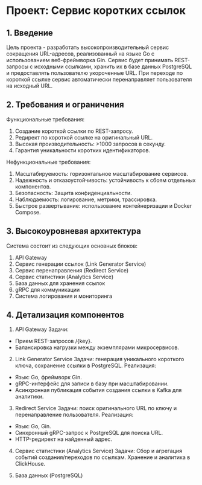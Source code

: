 # Проект: Сервис коротких ссылок

## 1. Введение

Цель проекта - разработать высокопроизводительный сервис сокращения URL-адресов, реализованный на языке Go с использованием веб-фреймворка Gin. Сервис будет принимать REST-запросы с исходными ссылками, хранить их в базе данных PostgreSQL и предоставлять пользователю укороченные URL. При переходе по короткой ссылке сервис автоматически перенаправляет пользователя на исходный URL.

## 2. Требования и ограничения

Функциональные требования:

1. Создание короткой ссылки по REST-запросу.
2. Редирект по короткой ссылке на оригинальный URL.
3. Высокая производительность: >1000 запросов в секунду.
4. Гарантия уникальности коротких идентификаторов.

Нефункциональные требования:

1. Масштабируемость: горизонтальное масштабирование сервисов.
2. Надежность и отказоустойчивость: устойчивость к сбоям отдельных компонентов.
3. Безопасность: Защита конфиденциальности.
4. Наблюдаемость: логирование, метрики, трассировка.
5. Быстрое развертывание: использование контейнеризации и Docker Compose.

## 3. Высокоуровневая архитектура

Система состоит из следующих основных блоков:

1. API Gateway
2. Сервис генерации ссылок (Link Generator Service)
3. Сервис перенаправления (Redirect Service)
4. Сервис статистики (Analytics Service)
5. База данных для хранения ссылок
6. gRPC для коммуникации
7. Система логирования и мониторинга

## 4. Детализация компонентов

1. API Gateway
Задачи:
- Прием REST-запросов /{key}.
- Балансировка нагрузки между экземплярами микросервисов.

2. Link Generator Service
Задачи: генерация уникального короткого ключа, сохранение ссылки в PostgreSQL.
Реализация:
- Язык: Go, фреймворк Gin.
- gRPC-интерфейс для записи в базу при масштабировании.
- Асинхронная публикация события создания ссылки в Kafka для аналитики.

3. Redirect Service
Задачи: поиск оригинального URL по ключу и перенаправление пользователя.
Реализация:
- Язык: Go, Gin.
- Синхронный gRPC-запрос к PostgreSQL для поиска URL.
- HTTP-редирект на найденный адрес.

4. Сервис статистики (Analytics Service)
Задачи: Сбор и агрегация событий создания/переходов по ссылкам.
Хранение и аналитика в ClickHouse.

5. База данных (PostgreSQL)

